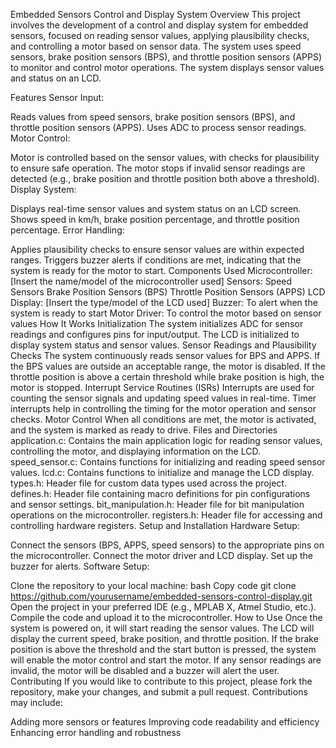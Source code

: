 Embedded Sensors Control and Display System
Overview
This project involves the development of a control and display system for embedded sensors, focused on reading sensor values, applying plausibility checks, and controlling a motor based on sensor data. The system uses speed sensors, brake position sensors (BPS), and throttle position sensors (APPS) to monitor and control motor operations. The system displays sensor values and status on an LCD.

Features
Sensor Input:

Reads values from speed sensors, brake position sensors (BPS), and throttle position sensors (APPS).
Uses ADC to process sensor readings.
Motor Control:

Motor is controlled based on the sensor values, with checks for plausibility to ensure safe operation.
The motor stops if invalid sensor readings are detected (e.g., brake position and throttle position both above a threshold).
Display System:

Displays real-time sensor values and system status on an LCD screen.
Shows speed in km/h, brake position percentage, and throttle position percentage.
Error Handling:

Applies plausibility checks to ensure sensor values are within expected ranges.
Triggers buzzer alerts if conditions are met, indicating that the system is ready for the motor to start.
Components Used
Microcontroller: [Insert the name/model of the microcontroller used]
Sensors:
Speed Sensors
Brake Position Sensors (BPS)
Throttle Position Sensors (APPS)
LCD Display: [Insert the type/model of the LCD used]
Buzzer: To alert when the system is ready to start
Motor Driver: To control the motor based on sensor values
How It Works
Initialization
The system initializes ADC for sensor readings and configures pins for input/output.
The LCD is initialized to display system status and sensor values.
Sensor Readings and Plausibility Checks
The system continuously reads sensor values for BPS and APPS.
If the BPS values are outside an acceptable range, the motor is disabled.
If the throttle position is above a certain threshold while brake position is high, the motor is stopped.
Interrupt Service Routines (ISRs)
Interrupts are used for counting the sensor signals and updating speed values in real-time.
Timer interrupts help in controlling the timing for the motor operation and sensor checks.
Motor Control
When all conditions are met, the motor is activated, and the system is marked as ready to drive.
Files and Directories
application.c: Contains the main application logic for reading sensor values, controlling the motor, and displaying information on the LCD.
speed_sensor.c: Contains functions for initializing and reading speed sensor values.
lcd.c: Contains functions to initialize and manage the LCD display.
types.h: Header file for custom data types used across the project.
defines.h: Header file containing macro definitions for pin configurations and sensor settings.
bit_manipulation.h: Header file for bit manipulation operations on the microcontroller.
registers.h: Header file for accessing and controlling hardware registers.
Setup and Installation
Hardware Setup:

Connect the sensors (BPS, APPS, speed sensors) to the appropriate pins on the microcontroller.
Connect the motor driver and LCD display.
Set up the buzzer for alerts.
Software Setup:

Clone the repository to your local machine:
bash
Copy code
git clone https://github.com/yourusername/embedded-sensors-control-display.git
Open the project in your preferred IDE (e.g., MPLAB X, Atmel Studio, etc.).
Compile the code and upload it to the microcontroller.
How to Use
Once the system is powered on, it will start reading the sensor values.
The LCD will display the current speed, brake position, and throttle position.
If the brake position is above the threshold and the start button is pressed, the system will enable the motor control and start the motor.
If any sensor readings are invalid, the motor will be disabled and a buzzer will alert the user.
Contributing
If you would like to contribute to this project, please fork the repository, make your changes, and submit a pull request. Contributions may include:

Adding more sensors or features
Improving code readability and efficiency
Enhancing error handling and robustness
